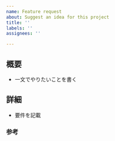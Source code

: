 ```yaml
---
name: Feature request
about: Suggest an idea for this project
title: ''
labels: ''
assignees: ''

---
```


## 概要
- 一文でやりたいことを書く
<!--
**Is your feature request related to a problem? Please describe.**
A clear and concise description of what the problem is. Ex. I'm always frustrated when [...]
-->
## 詳細
- 要件を記載
<!--
**Describe the solution you'd like**
A clear and concise description of what you want to happen.

**Describe alternatives you've considered**
A clear and concise description of any alternative solutions or features you've considered.
-->

### 参考
<!--
**Additional context**
Add any other context or screenshots about the feature request here.
-->
